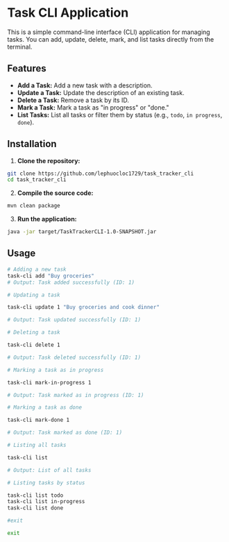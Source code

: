 # Task CLI Application

This is a simple command-line interface (CLI) application for managing tasks. You can add, update, delete, mark, and list tasks directly from the terminal.

## Features

- **Add a Task:** Add a new task with a description.
- **Update a Task:** Update the description of an existing task.
- **Delete a Task:** Remove a task by its ID.
- **Mark a Task:** Mark a task as "in progress" or "done."
- **List Tasks:** List all tasks or filter them by status (e.g., `todo`, `in progress`, `done`).

## Installation

1. **Clone the repository:**
  
  ```bash
  git clone https://github.com/lephuocloc1729/task_tracker_cli
  cd task_tracker_cli
  ```
  
2. **Compile the source code:**

  ```bash
  mvn clean package
  ```
  
3. **Run the application:**
  
  ```bash
  java -jar target/TaskTrackerCLI-1.0-SNAPSHOT.jar
  ```
  
  ## Usage
  
  ```bash
  # Adding a new task
  task-cli add "Buy groceries"
  # Output: Task added successfully (ID: 1)
  ```
  
```bash
# Updating a task

task-cli update 1 "Buy groceries and cook dinner"

# Output: Task updated successfully (ID: 1)

# Deleting a task

task-cli delete 1

# Output: Task deleted successfully (ID: 1)

# Marking a task as in progress

task-cli mark-in-progress 1

# Output: Task marked as in progress (ID: 1)

# Marking a task as done

task-cli mark-done 1

# Output: Task marked as done (ID: 1)

# Listing all tasks

task-cli list

# Output: List of all tasks

# Listing tasks by status

task-cli list todo
task-cli list in-progress
task-cli list done

#exit 

exit
```
